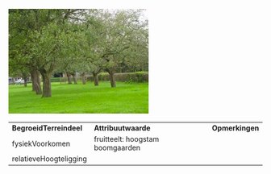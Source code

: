 ![](media/2a8b3a4ba8eb0ff3a2a2ec435968040d0ab18fcd.jpg)

|                         |                                  |                 |
|-------------------------|----------------------------------|-----------------|
| **BegroeidTerreindeel** | **Attribuutwaarde**              | **Opmerkingen** |
| fysiekVoorkomen         | fruitteelt: hoogstam boomgaarden |                 |
| relatieveHoogteligging  |                                  |                 |
